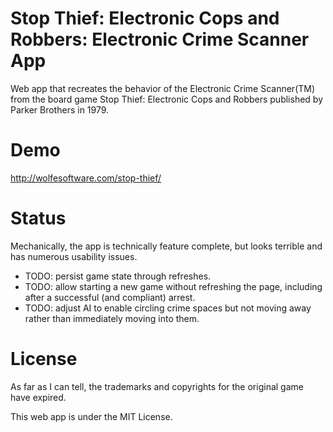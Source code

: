 # Stop Thief: Electronic Cops and Robbers: Electronic Crime Scanner App

Web app that recreates the behavior of the Electronic Crime Scanner(TM) from the board game Stop Thief: Electronic Cops and Robbers published by Parker Brothers in 1979.

# Demo

http://wolfesoftware.com/stop-thief/

# Status

Mechanically, the app is technically feature complete, but looks terrible and has numerous usability issues.

* TODO: persist game state through refreshes.
* TODO: allow starting a new game without refreshing the page, including after a successful (and compliant) arrest.
* TODO: adjust AI to enable circling crime spaces but not moving away rather than immediately moving into them.

# License

As far as I can tell, the trademarks and copyrights for the original game have expired.

This web app is under the MIT License.
